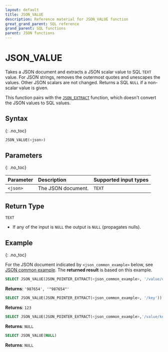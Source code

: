 ```yaml
---
layout: default
title: JSON_VALUE
description: Reference material for JSON_VALUE function
great_grand_parent: SQL reference
grand_parent: SQL functions
parent: JSON functions
---
```


# JSON_VALUE

Takes a JSON document and extracts a JSON scalar value to SQL `TEXT` value.
For JSON strings, removes the outermost quotes and unescapes the values.
Other JSON scalars are not changed.
Returns a SQL `NULL` if a non-scalar value is given.

This function pairs with the [`JSON_EXTRACT`](json-extract.md) function, which doesn't convert the JSON values to SQL values.

## Syntax

{: .no_toc}

```sql
JSON_VALUE(<json>)
```

## Parameters

{: .no_toc}

| Parameter                | Description                                                                                      | Supported input types |
|:-------------------------|:-------------------------------------------------------------------------------------------------|:----------------------|
| `<json>`                 | The JSON document.                                                                               | `TEXT`                |

## Return Type

`TEXT`
* If any of the input is `NULL` the output is `NULL` (propagates nulls).

## Example

{: .no_toc}

For the JSON document indicated by `<json_common_example>` below,
see [JSON common example](./index.md#json-common-example). The **returned result** is based on this example.

```sql
SELECT JSON_VALUE(JSON_POINTER_EXTRACT(<json_common_example>, '/value/uid')), JSON_POINTER_EXTRACT(<json_common_example>, '/value/uid')
```

**Returns**: `'987654', '"987654"'`

```sql
SELECT JSON_VALUE(JSON_POINTER_EXTRACT(<json_common_example>, '/key'))::INT
```

**Returns**: `123`

```sql
SELECT JSON_VALUE(JSON_POINTER_EXTRACT(<json_common_example>,'/value/keywords'))
```

**Returns**: `NULL`

```sql
SELECT JSON_VALUE(NULL)
```

**Returns**: `NULL`
